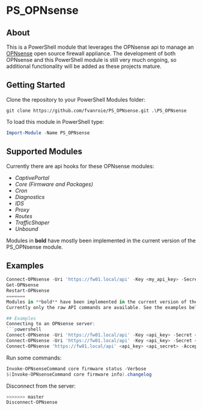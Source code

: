 # PS_OPNsense

## About
This is a PowerShell module that leverages the OPNsense api to manage an [OPNsense](https://opnsense.org/) open source firewall appliance. The development of both OPNsense and this PowerShell module is still very much ongoing, so additional functionality will be added as these projects mature.

## Getting Started
Clone the repository to your PowerShell Modules folder:
```git
git clone https://github.com/fvanroie/PS_OPNsense.git .\PS_OPNsense
```

To load this module in PowerShell type:
```powershell
Import-Module -Name PS_OPNsense
```

## Supported Modules
Currently there are api hooks for these OPNsense modules:
- *CaptivePortal*
- *Core (Firmware and Packages)*
- *Cron*
- *Diagnostics*
- *IDS*
- *Proxy*
- *Routes*
- *TrafficShaper*
- *Unbound*

Modules in **bold** have mostly been implemented in the current version of the PS_OPNsense module.

## Examples
```powershell
Connect-OPNsense -Uri 'https://fw01.local/api' -Key <my_api_key> -Secret <my_api_secret>
Get-OPNsense
Restart-OPNsense
=======
Modules in **bold** have been implemented in the current version of the PS_OPNsense module.
Currently only the raw API commands are available. See the examples below.

## Examples
Connecting to an OPNsense server:
```powershell
Connect-OPNsense -Uri 'https://fw01.local/api' -Key <api_key> -Secret <api_secret>
Connect-OPNsense -Uri 'https://fw01.local/api' -Key <api_key> -Secret <api_secret> -Verbose
Connect-OPNsense 'https://fw01.local/api' <api_key> <api_secret> -AcceptCertificate
```
Run some commands:
```powershell
Invoke-OPNsenseCommand core firmware status -Verbose
$(Invoke-OPNsenseCommand core firmware info).changelog
```
Disconnect from the server:
```powershell
>>>>>>> master
Disconnect-OPNsense
```
